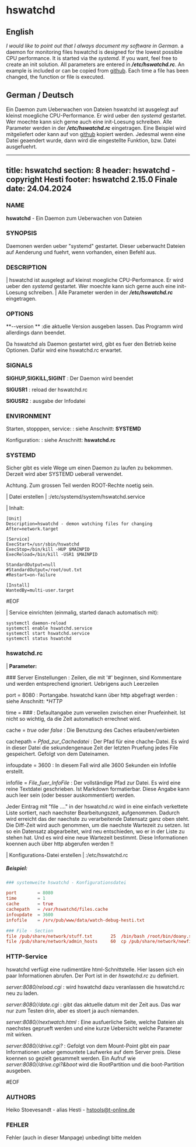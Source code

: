 # hswatchd

## English
*I would like to point out that I always document my software in German.*
a daemon for monitoring files
hswatchd is designed for the lowest possible CPU performance. It is started via the *systemd*. If you want, feel free to create an init solution.
All parameters are entered in **_/etc/hswatchd.rc_**. An example is included or can be copied from [github](https://github.com/SirHesti/hswatchd).
Each time a file has been changed, the function or file is executed.

## German / Deutsch
Ein Daemon zum Ueberwachen von Dateien
hswatchd ist ausgelegt auf kleinst moegliche CPU-Performance. Er wird ueber den *systemd* gestartet. Wer moechte kann sich gerne auch eine init-Loesung schreiben.
Alle Parameter werden in der **_/etc/hswatchd.rc_** eingetragen. Eine Beispiel wird mitgeliefert oder kann auf von [github](https://github.com/SirHesti/hswatchd) kopiert werden.
Jedesmal wenn eine Datei geaendert wurde, dann wird die eingestellte Funktion, bzw. Datei ausgefuehrt.


---
title: hswatchd
section: 8
header: hswatchd - copyright Hesti
footer: hswatchd 2.15.0 Finale
date: 24.04.2024
---

### NAME
**hswatchd** - Ein Daemon zum Ueberwachen von Dateien

### SYNOPSIS
Daemonen werden ueber "systemd" gestartet. Dieser ueberwacht Dateien auf Aenderung und fuehrt, wenn vorhanden, einen Befehl aus.

### DESCRIPTION
| hswatchd ist ausgelegt auf kleinst moegliche CPU-Performance. Er wird ueber den *systemd* gestartet. Wer moechte kann sich gerne auch eine init-Loesung schreiben.
| Alle Parameter werden in der **_/etc/hswatchd.rc_** eingetragen.

### OPTIONS
**\-\-version **
:die aktuelle Version ausgeben lassen. Das Programm wird allerdings dann beendet.

Da hswatchd als Daemon gestartet wird, gibt es fuer den Betrieb keine Optionen. Dafür wird eine hswatchd.rc erwartet.

### SIGNALS
**SIGHUP,SIGKILL,SIGINT**
: Der Daemon wird beendet

**SIGUSR1**
: reload der hswatchd.rc

**SIGUSR2**
: ausgabe der Infodatei

### ENVIRONMENT
Starten, stopppen, service:
: siehe Anschnitt: **SYSTEMD**

Konfiguration:
: siehe Anschnitt: **hswatchd.rc**

### SYSTEMD
Sicher gibt es viele Wege um einen Daemon zu laufen zu bekommen. Derzeit wird aber SYSTEMD ueberall verwendet.

Achtung. Zum grossen Teil werden ROOT-Rechte noetig sein.

| Datei erstellen
| :/etc/systemd/system/hswatchd.service

| Inhalt:

``` hswatchd.service
[Unit]
Description=hswatchd - demon watching files for changing
After=network.target

[Service]
ExecStart=/usr/sbin/hswatchd
ExecStop=/bin/kill -HUP $MAINPID
ExecReload=/bin/kill -USR1 $MAINPID

StandardOutput=null
#StandardOutput=/root/out.txt
#Restart=on-failure

[Install]
WantedBy=multi-user.target
```

#EOF

| Service einrichten (einmalig, started danach automatisch mit):
``` Service
systemctl daemon-reload
systemctl enable hswatchd.service
systemctl start hswatchd.service
systemctl status hswatchd
```

### hswatchd.rc

| **Parameter:**

\### Server Einstellungen
: Zeilen, die mit '#' beginnen, sind Kommentare und werden entsprechend ignoriert. Uebrigens auch Leerzeilen

port        = 8080
: Portangabe. hswatchd kann über http abgefragt werden
: siehe Anschnitt: **HTTP*

time        = \#\#\#
: Defaultangabe zum verweilen zwischen einer Pruefeinheit. Ist nicht so wichtig, da die Zeit automatisch errechnet wird.

cache       = _true_ oder _false_
: Die Benutzung des Caches erlauben/verbieten

cachepath   = _Pfad_zur_Cachedatei_
: Der Pfad für eine chache-Datei. Es wird in dieser Datei die sekundengenaue Zeit der letzten Pruefung jedes File gespeichert. Gefolgt von dem Dateinamen.

infoupdate  = 3600
: In diesem Fall wird alle 3600 Sekunden ein Infofile erstellt.

infofile    = _File_fuer_InfoFile_
: Der vollständige Pfad zur Datei. Es wird eine reine Textdatei geschrieben. Ist Markdown formatierbar. Diese Angabe kann auch leer sein (oder besser
auskommentiert) werden.

Jeder Eintrag mit "file ...." in der hswatchd.rc wird in eine einfach verkettete Liste
sortiert, nach naechster Bearbeitungszeit, aufgenommen. Dadurch wird erreicht das der
naechste zu verarbeitende Datensatz ganz oben steht. Die Diff-Zeit wird auch genommen,
um die naechste Wartezeit zu setzen. Ist so ein Datensatz abgearbeitet, wird neu
entschieden, wo er in der Liste zu stehen hat. Und es wird eine neue Wartezeit
bestimmt. Diese Informationen koennen auch über http abgerufen werden !!

| Konfigurations-Datei erstellen
| :/etc/hswatchd.rc

##### Beispiel:

``` hswatchd.rc
### systemweite hswatchd - Konfigurationsdatei

port        = 8080
time        = 1
cache       = true
cachepath   = /var/hswatchd/files.cache
infoupdate  = 3600
infofile    = /srv/pub/www/data/watch-debug-hesti.txt

### File - Section
file /pub/share/network/stuff.txt       25  /bin/bash /root/bin/doany.sh inplement stuff
file /pub/share/network/admin_hosts     60  cp /pub/share/network/newfile_hosts /etc/hosts
```

### HTTP-Service
hswatchd verfügt eine rudimentäre html-Schnittstelle. Hier lassen sich ein paar Informationen abrufen.
Der Port ist in der _hswatchd.rc_ zu definiert. 

_server:8080/reload.cgi_
: wird hswatchd dazu veranlassen die hswatchd.rc neu zu laden.

_server:8080//date.cgi_
: gibt das aktuelle datum mit der Zeit aus. Das war nur zum Testen drin, aber es stoert ja auch niemanden.

_server:8080//nextwatch.html_
: Eine ausfuerliche Seite, welche Dateien als naechstes geprueft werden und eine kurze Uebersicht welche Parameter mit wirken.

_server:8080//drive.cgi?_
: Gefolgt von dem Mount-Point gibt ein paar Informationen ueber gemountete Laufwerke auf dem Server preis. Diese koennen so
gezielt gesammelt werden. Ein Aufruf wie _server:8080//drive.cgi?&boot_ wird die RootPartition und die boot-Partition ausgeben.

#EOF

### AUTHORS
Heiko Stoevesandt - alias Hesti - <hstools@t-online.de>

### FEHLER
Fehler (auch in dieser Manpage) unbedingt bitte melden

